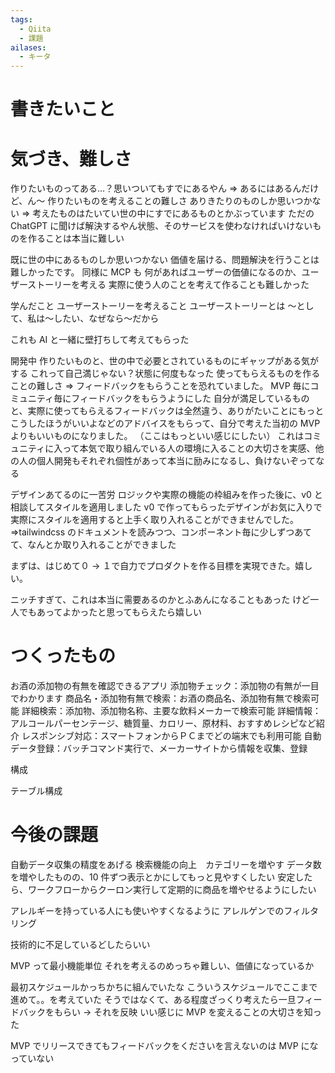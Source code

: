 ```yaml
---
tags:
  - Qiita
  - 課題
ailases:
  - キータ
---
```


# 書きたいこと

# 気づき、難しさ

作りたいものってある…？思いついてもすでにあるやん
⇒ あるにはあるんだけど、ん～
作りたいものを考えることの難しさ
ありきたりのものしか思いつかない ⇒ 考えたものはたいてい世の中にすでにあるものとかぶっています
ただの ChatGPT に聞けば解決するやん状態、そのサービスを使わなければいけないものを作ることは本当に難しい

既に世の中にあるものしか思いつかない
価値を届ける、問題解決を行うことは難しかったです。
同様に MCP も
何があればユーザーの価値になるのか、ユーザーストーリーを考える
実際に使う人のことを考えて作ることも難しかった

学んだこと
ユーザーストーリーを考えること
ユーザーストーリーとは
～として、私は～したい、なぜなら～だから

これも AI と一緒に壁打ちして考えてもらった

開発中
作りたいものと、世の中で必要とされているものにギャップがある気がする
これって自己満じゃない？状態に何度もなった
使ってもらえるものを作ることの難しさ
⇒ フィードバックをもらうことを恐れていました。
MVP 毎にコミュニティ毎にフィードバックをもらうようにした
自分が満足しているものと、実際に使ってもらえるフィードバックは全然違う、ありがたいことにもっとこうしたほうがいいよなどのアドバイスをもらって、自分で考えた当初の MVP よりもいいものになりました。
（ここはもっといい感じにしたい）
これはコミュニティに入って本気で取り組んでいる人の環境に入ることの大切さを実感、他の人の個人開発もそれぞれ個性があって本当に励みになるし、負けないぞってなる

デザインあてるのに一苦労
ロジックや実際の機能の枠組みを作った後に、v0 と相談してスタイルを適用しました
v0 で作ってもらったデザインがお気に入りで実際にスタイルを適用すると上手く取り入れることができませんでした。
⇒tailwindcss のドキュメントを読みつつ、コンポーネント毎に少しずつあてて、なんとか取り入れることができました

まずは、はじめて０ → １で自力でプロダクトを作る目標を実現できた。嬉しい。

ニッチすぎて、これは本当に需要あるのかとふあんになることもあった
けど一人でもあってよかったと思ってもらえたら嬉しい

# つくったもの

お酒の添加物の有無を確認できるアプリ
添加物チェック：添加物の有無が一目でわかります
商品名・添加物有無で検索：お酒の商品名、添加物有無で検索可能
詳細検索：添加物、添加物名称、主要な飲料メーカーで検索可能
詳細情報：アルコールパーセンテージ、糖質量、カロリー、原材料、おすすめレシピなど紹介
レスポンシブ対応：スマートフォンからＰＣまでどの端末でも利用可能
自動データ登録：バッチコマンド実行で、メーカーサイトから情報を収集、登録

構成

テーブル構成

# 今後の課題

自動データ収集の精度をあげる
検索機能の向上　カテゴリーを増やす
データ数を増やしたものの、10 件ずつ表示とかにしてもっと見やすくしたい
安定したら、ワークフローからクーロン実行して定期的に商品を増やせるようにしたい

アレルギーを持っている人にも使いやすくなるように
アレルゲンでのフィルタリング

技術的に不足しているどしたらいい

MVP って最小機能単位
それを考えるのめっちゃ難しい、価値になっているか

最初スケジュールかっちかちに組んでいたな
こういうスケジュールでここまで進めて。。を考えていた
そうではなくて、ある程度ざっくり考えたら一旦フィードバックをもらい → それを反映
いい感じに MVP を変えることの大切さを知った

MVP でリリースできてもフィードバックをくださいを言えないのは MVP になっていない
